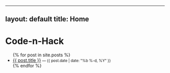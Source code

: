 

---
layout: default
title: Home
---
<!-- Bidvertiser2100593 -->
# Code‑n‑Hack

<ul>
{% for post in site.posts %}
  <li>
    <a href="{{ post.url | relative_url }}">{{ post.title }}</a>
    <small>— {{ post.date | date: "%b %-d, %Y" }}</small>
  </li>
{% endfor %}
</ul>